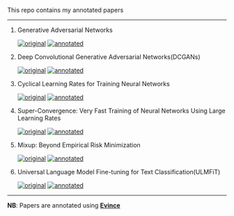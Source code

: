 This repo contains my annotated papers

--------------------------------------------------------------
1. Generative Adversarial Networks

    [![original](https://img.shields.io/badge/original-paper-brightgreen)](https://arxiv.org/abs/1406.2661)  [![annotated](https://img.shields.io/badge/annotated-paper-blue)](https://github.com/bipinKrishnan/anotated_papers/raw/main/vanilla_gan.pdf)
    
2. Deep Convolutional Generative Adversarial Networks(DCGANs)

    [![original](https://img.shields.io/badge/original-paper-brightgreen)](https://arxiv.org/abs/1511.06434)  [![annotated](https://img.shields.io/badge/annotated-paper-blue)](https://github.com/bipinKrishnan/anotated_papers/raw/main/dcgan.pdf)
    
3. Cyclical Learning Rates for Training Neural Networks

    [![original](https://img.shields.io/badge/original-paper-brightgreen)](https://arxiv.org/abs/1506.01186)  [![annotated](https://img.shields.io/badge/annotated-paper-blue)](https://github.com/bipinKrishnan/anotated_papers/raw/main/cyclical_lr.pdf)
    
    
4. Super-Convergence: Very Fast Training of Neural Networks Using Large Learning Rates

    [![original](https://img.shields.io/badge/original-paper-brightgreen)](https://arxiv.org/abs/1708.07120)  [![annotated](https://img.shields.io/badge/annotated-paper-blue)](https://github.com/bipinKrishnan/anotated_papers/raw/main/super_conv.pdf)
    
5. Mixup: Beyond Empirical Risk Minimization

    [![original](https://img.shields.io/badge/original-paper-brightgreen)](https://arxiv.org/abs/1710.09412)  [![annotated](https://img.shields.io/badge/annotated-paper-blue)](https://github.com/bipinKrishnan/anotated_papers/raw/main/mix_up.pdf)
    
6. Universal Language Model Fine-tuning for Text Classification(ULMFiT)

    [![original](https://img.shields.io/badge/original-paper-brightgreen)](https://arxiv.org/abs/1801.06146)  [![annotated](https://img.shields.io/badge/annotated-paper-blue)](https://github.com/bipinKrishnan/anotated_papers/raw/main/ULMFiT.pdf)
    
-----------------------------------------------
    
**NB**: Papers are annotated using [**Evince**](https://wiki.gnome.org/Apps/Evince)
